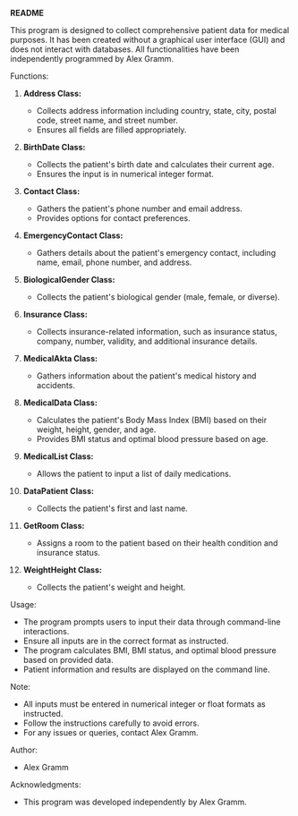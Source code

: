 **README**

This program is designed to collect comprehensive patient data for medical purposes. It has been created without a graphical user interface (GUI) and does not interact with databases. All functionalities have been independently programmed by Alex Gramm.

Functions:

1. **Address Class:**
   - Collects address information including country, state, city, postal code, street name, and street number.
   - Ensures all fields are filled appropriately.

2. **BirthDate Class:**
   - Collects the patient's birth date and calculates their current age.
   - Ensures the input is in numerical integer format.

3. **Contact Class:**
   - Gathers the patient's phone number and email address.
   - Provides options for contact preferences.

4. **EmergencyContact Class:**
   - Gathers details about the patient's emergency contact, including name, email, phone number, and address.

5. **BiologicalGender Class:**
   - Collects the patient's biological gender (male, female, or diverse).

6. **Insurance Class:**
   - Collects insurance-related information, such as insurance status, company, number, validity, and additional insurance details.

7. **MedicalAkta Class:**
   - Gathers information about the patient's medical history and accidents.

8. **MedicalData Class:**
   - Calculates the patient's Body Mass Index (BMI) based on their weight, height, gender, and age.
   - Provides BMI status and optimal blood pressure based on age.

9. **MedicalList Class:**
   - Allows the patient to input a list of daily medications.

10. **DataPatient Class:**
    - Collects the patient's first and last name.

11. **GetRoom Class:**
    - Assigns a room to the patient based on their health condition and insurance status.

12. **WeightHeight Class:**
    - Collects the patient's weight and height.

Usage:

- The program prompts users to input their data through command-line interactions.
- Ensure all inputs are in the correct format as instructed.
- The program calculates BMI, BMI status, and optimal blood pressure based on provided data.
- Patient information and results are displayed on the command line.

Note:
- All inputs must be entered in numerical integer or float formats as instructed.
- Follow the instructions carefully to avoid errors.
- For any issues or queries, contact Alex Gramm.

Author:
- Alex Gramm

Acknowledgments:
- This program was developed independently by Alex Gramm.
